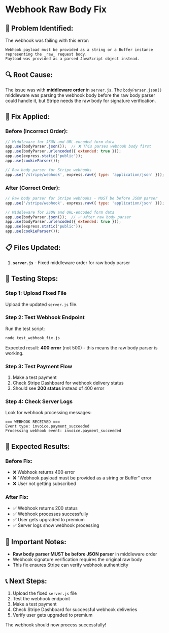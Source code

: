 # Webhook Raw Body Fix

## 🚨 **Problem Identified:**

The webhook was failing with this error:
```
Webhook payload must be provided as a string or a Buffer instance representing the _raw_ request body.
Payload was provided as a parsed JavaScript object instead.
```

## 🔍 **Root Cause:**

The issue was with **middleware order** in `server.js`. The `bodyParser.json()` middleware was parsing the webhook body before the raw body parser could handle it, but Stripe needs the raw body for signature verification.

## 🔧 **Fix Applied:**

### **Before (Incorrect Order):**
```javascript
// Middleware for JSON and URL-encoded form data
app.use(bodyParser.json());  // ❌ This parses webhook body first
app.use(bodyParser.urlencoded({ extended: true }));
app.use(express.static('public'));
app.use(cookieParser());

// Raw body parser for Stripe webhooks
app.use('/stripe/webhook', express.raw({ type: 'application/json' })); // ❌ Too late
```

### **After (Correct Order):**
```javascript
// Raw body parser for Stripe webhooks - MUST be before JSON parser
app.use('/stripe/webhook', express.raw({ type: 'application/json' })); // ✅ First

// Middleware for JSON and URL-encoded form data
app.use(bodyParser.json());  // ✅ After raw body parser
app.use(bodyParser.urlencoded({ extended: true }));
app.use(express.static('public'));
app.use(cookieParser());
```

## 📋 **Files Updated:**

1. **`server.js`** - Fixed middleware order for raw body parser

## 🧪 **Testing Steps:**

### **Step 1: Upload Fixed File**
Upload the updated `server.js` file.

### **Step 2: Test Webhook Endpoint**
Run the test script:
```bash
node test_webhook_fix.js
```

Expected result: **400 error** (not 500) - this means the raw body parser is working.

### **Step 3: Test Payment Flow**
1. Make a test payment
2. Check Stripe Dashboard for webhook delivery status
3. Should see **200 status** instead of 400 error

### **Step 4: Check Server Logs**
Look for webhook processing messages:
```
=== WEBHOOK RECEIVED ===
Event type: invoice.payment_succeeded
Processing webhook event: invoice.payment_succeeded
```

## 🎯 **Expected Results:**

### **Before Fix:**
- ❌ Webhook returns 400 error
- ❌ "Webhook payload must be provided as a string or Buffer" error
- ❌ User not getting subscribed

### **After Fix:**
- ✅ Webhook returns 200 status
- ✅ Webhook processes successfully
- ✅ User gets upgraded to premium
- ✅ Server logs show webhook processing

## 🚨 **Important Notes:**

- **Raw body parser MUST be before JSON parser** in middleware order
- Webhook signature verification requires the original raw body
- This fix ensures Stripe can verify webhook authenticity

## 📞 **Next Steps:**

1. Upload the fixed `server.js` file
2. Test the webhook endpoint
3. Make a test payment
4. Check Stripe Dashboard for successful webhook deliveries
5. Verify user gets upgraded to premium

The webhook should now process successfully!

